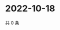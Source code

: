 # 2022-10-18

共 0 条

<!-- BEGIN WEIBO -->
<!-- 最后更新时间 Tue Oct 18 2022 15:28:51 GMT+0800 (China Standard Time) -->

<!-- END WEIBO -->
